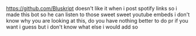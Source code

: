 https://github.com/Bluskript doesn't like it when i post spotify links so i made this bot so he can listen to those sweet sweet youtube embeds
i don't know why you are looking at this, do you have nothing better to do
pr if you want i guess but i don't know what else i would add so
